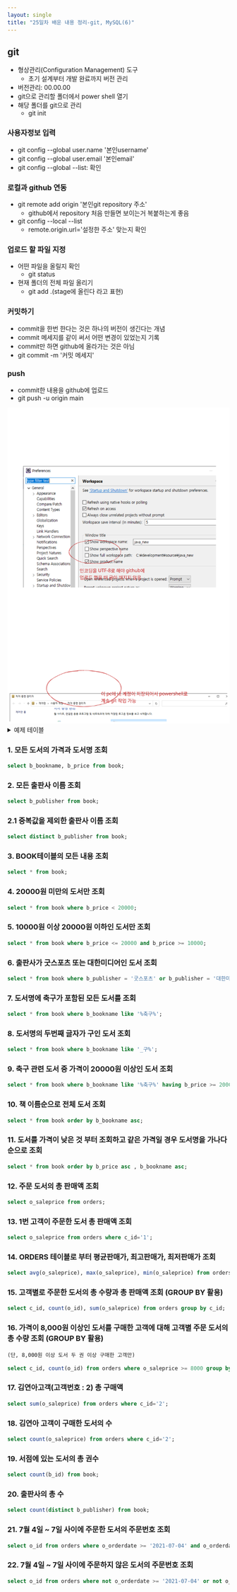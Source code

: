 ```yaml
---
layout: single
title: "25일차 배운 내용 정리-git, MySQL(6)"
---
```


## git

- 형상관리(Configuration Management) 도구
    - 초기 설계부터 개발 완료까지 버전 관리
- 버전관리: 00.00.00
- git으로 관리할 폴더에서 power shell 열기
- 해당 폴더를 git으로 관리
    - git init

### 사용자정보 입력

- git config --global user.name '본인username'
- git config --global user.email '본인email'
- git config --global --list: 확인

### 로컬과 github 연동

- git remote add origin '본인git repository 주소'
    - github에서 repository 처음 만들면 보이는거 복붙하는게 좋음
- git config --local --list
    - remote.origin.url='설정한 주소' 맞는지 확인

### 업로드 할 파일 지정

- 어떤 파일을 올릴지 확인
    - git status
- 현재 폴더의 전체 파일 올리기
    - git add .(stage에 올린다 라고 표현)

### 커밋하기

- commit을 한번 한다는 것은 하나의 버전이 생긴다는 개념
- commit 메세지를 같이 써서 어떤 변경이 있었는지 기록
- commit만 하면 github에 올라가는 것은 아님
- git commit -m '커밋 메세지'

### push

- commit한 내용을 github에 업로드
- git push -u origin main

<img src="../assets/images/Untitled-2022-04-21-1100.svg">

<details>
<summary>
예제 테이블
</summary>
<div markdown="1">

```sql
drop table book;
select * from book;
create table book (
	b_id int auto_increment,
    b_bookname varchar(40),
    b_publisher varchar(40),
    b_price int,
    constraint pk_book primary key(b_id)
);
insert into book(b_bookname, b_publisher, b_price) value('축구의 역사', '굿스포츠', 7000);
insert into book(b_bookname, b_publisher, b_price) value('축구스카우팅 리포트', '나무수', 13000);
insert into book(b_bookname, b_publisher, b_price) value('축구의 이해', '대한미디어', 22000);
insert into book(b_bookname, b_publisher, b_price) value('배구 바이블', '대한미디어', 35000);
insert into book(b_bookname, b_publisher, b_price) value('피겨 교본', '굿스포츠', 8000);
insert into book(b_bookname, b_publisher, b_price) value('피팅 단계별기술', '굿스포츠', 6000);
insert into book(b_bookname, b_publisher, b_price) value('야구의 추억', '이상미디어', 20000);
insert into book(b_bookname, b_publisher, b_price) value('야구를 부탁해', '이상미디어', 13000);
insert into book(b_bookname, b_publisher, b_price) value('올림픽 이야기', '삼성당', 7500);
insert into book(b_bookname, b_publisher, b_price) value('olympic champions', 'pearson', 13000);

drop table customer;
select * from customer;
create table customer (
	c_id int auto_increment,
    c_name varchar(40),
    c_address varchar(50),
    c_phone varchar(20),
    constraint pk_customer primary key(c_id)
);
insert into customer(c_name, c_address, c_phone) value('손흥민', '영국 런던', '000-5000-0001');
insert into customer(c_name, c_address, c_phone) value('김연아', '대한민국 서울', '000-6000-0001');
insert into customer(c_name, c_address, c_phone) value('김연경', '중국 상하이', '000-7000-0001');
insert into customer(c_name, c_address, c_phone) value('류현진', '캐나다 토론토', '000-8000-0001');
insert into customer(c_name, c_address, c_phone) value('이강인', '스페인 마요르카', null);

drop table orders;
select * from orders;
create table orders (
	o_id int auto_increment,
    c_id int,
    b_id int,
    o_saleprice int,
	o_orderdate date,
    constraint pk_orders primary key(o_id),
    constraint fk_orders_customer foreign key(c_id) references customer(c_id),
    constraint fk_orders_book foreign key(b_id) references book(b_id)
);
insert into orders(c_id, b_id, o_saleprice, o_orderdate) value(1, 1, 6000, '2021-07-01');
insert into orders(c_id, b_id, o_saleprice, o_orderdate) value(1, 3, 21000, '2021-07-03');
insert into orders(c_id, b_id, o_saleprice, o_orderdate) value(2, 5, 8000, '2021-07-03');
insert into orders(c_id, b_id, o_saleprice, o_orderdate) value(3, 6, 6000, '2021-07-04');
insert into orders(c_id, b_id, o_saleprice, o_orderdate) value(4, 7, 20000, '2021-07-05');
insert into orders(c_id, b_id, o_saleprice, o_orderdate) value(1, 2, 12000, '2021-07-07');
insert into orders(c_id, b_id, o_saleprice, o_orderdate) value(4, 8, 13000, '2021-07-07');
insert into orders(c_id, b_id, o_saleprice, o_orderdate) value(3, 10, 12000, '2021-07-08');
insert into orders(c_id, b_id, o_saleprice, o_orderdate) value(2, 10, 7000, '2021-07-09');
insert into orders(c_id, b_id, o_saleprice, o_orderdate) value(3, 8, 13000, '2021-07-10');
```
</div>
</details>

### 1. 모든 도서의 가격과 도서명 조회 

```sql
select b_bookname, b_price from book;
```

### 2. 모든 출판사 이름 조회 

```sql
select b_publisher from book;
```

### 2.1 중복값을 제외한 출판사 이름 조회 

```sql
select distinct b_publisher from book;
```

### 3. BOOK테이블의 모든 내용 조회 

```sql
select * from book;
```

### 4. 20000원 미만의 도서만 조회 

```sql
select * from book where b_price < 20000;
```

### 5. 10000원 이상 20000원 이하인 도서만 조회

```sql
select * from book where b_price <= 20000 and b_price >= 10000;
```

### 6. 출판사가 굿스포츠 또는 대한미디어인 도서 조회 

```sql
select * from book where b_publisher = '굿스포츠' or b_publisher = '대한미디어';
```

### 7. 도서명에 축구가 포함된 모든 도서를 조회

```sql
select * from book where b_bookname like '%축구%';
```

### 8. 도서명의 두번째 글자가 구인 도서 조회

```sql
select * from book where b_bookname like '_구%';
```

### 9. 축구 관련 도서 중 가격이 20000원 이상인 도서 조회

```sql
select * from book where b_bookname like '%축구%' having b_price >= 20000;
```

### 10. 책 이름순으로 전체 도서 조회

```sql
select * from book order by b_bookname asc;
```

### 11. 도서를 가격이 낮은 것 부터 조회하고 같은 가격일 경우 도서명을 가나다 순으로 조회

```sql
select * from book order by b_price asc , b_bookname asc;
```

### 12. 주문 도서의 총 판매액 조회 


```sql
select o_saleprice from orders;
```

### 13. 1번 고객이 주문한 도서 총 판매액 조회 

```sql
select o_saleprice from orders where c_id='1';
```

### 14. ORDERS 테이블로 부터 평균판매가, 최고판매가, 최저판매가 조회 

```sql
select avg(o_saleprice), max(o_saleprice), min(o_saleprice) from orders;
```

### 15. 고객별로 주문한 도서의 총 수량과 총 판매액 조회 (GROUP BY 활용)

```sql
select c_id, count(o_id), sum(o_saleprice) from orders group by c_id;
```


### 16. 가격이 8,000원 이상인 도서를 구매한 고객에 대해 고객별 주문 도서의 총 수량 조회 (GROUP BY 활용)
    (단, 8,000원 이상 도서 두 권 이상 구매한 고객만) 

```sql
select c_id, count(o_id) from orders where o_saleprice >= 8000 group by c_id having count(c_id) >= 2;
```

### 17. 김연아고객(고객번호 : 2) 총 구매액

```sql
select sum(o_saleprice) from orders where c_id='2';
```

### 18. 김연아 고객이 구매한 도서의 수

```sql
select count(o_saleprice) from orders where c_id='2';
```

### 19. 서점에 있는 도서의 총 권수

```sql
select count(b_id) from book;
```

### 20. 출판사의 총 수 

```sql
select count(distinct b_publisher) from book;
```

### 21. 7월 4일 ~ 7일 사이에 주문한 도서의 주문번호 조회 

```sql
select o_id from orders where o_orderdate >= '2021-07-04' and o_orderdate <= '2021-07-07';
```

### 22. 7월 4일 ~ 7일 사이에 주문하지 않은 도서의 주문번호 조회 

```sql
select o_id from orders where not o_orderdate >= '2021-07-04' or not o_orderdate <= '2021-07-07';
```
